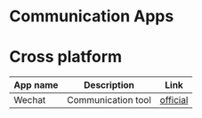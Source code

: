 # Communication Apps

# Cross platform
|App name|Description|Link|
|----|----|----|
|Wechat|Communication tool|[official](https://pc.weixin.qq.com/?lang=zh)|

